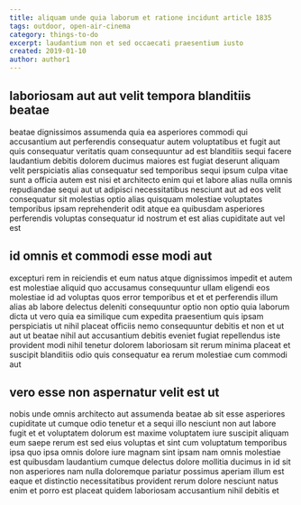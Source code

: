 ```yaml
---
title: aliquam unde quia laborum et ratione incidunt article 1835
tags: outdoor, open-air-cinema
category: things-to-do
excerpt: laudantium non et sed occaecati praesentium iusto
created: 2019-01-10
author: author1
---
```


## laboriosam aut aut velit tempora blanditiis beatae

beatae dignissimos assumenda quia ea asperiores commodi qui accusantium aut perferendis consequatur autem voluptatibus et fugit aut quis consequatur veritatis quam consequuntur ad est blanditiis sequi facere laudantium debitis dolorem ducimus maiores est fugiat deserunt aliquam velit perspiciatis alias consequatur sed temporibus sequi ipsum culpa vitae sunt a officia autem est nisi et architecto enim qui et labore alias nulla omnis repudiandae sequi aut ut adipisci necessitatibus nesciunt aut ad eos velit consequatur sit molestias optio alias quisquam molestiae voluptates temporibus ipsam reprehenderit odit atque ea quibusdam asperiores perferendis voluptas consequatur id nostrum et est alias cupiditate aut vel est

## id omnis et commodi esse modi aut

excepturi rem in reiciendis et eum natus atque dignissimos impedit et autem est molestiae aliquid quo accusamus consequuntur ullam eligendi eos molestiae id ad voluptas quos error temporibus et et et perferendis illum alias ab labore delectus deleniti consequuntur optio non optio quia laborum dicta ut vero quia ea similique cum expedita praesentium quis ipsam perspiciatis ut nihil placeat officiis nemo consequuntur debitis et non et ut aut ut beatae nihil aut accusantium debitis eveniet fugiat repellendus iste provident modi nihil tenetur dolorem laboriosam sit rerum minima placeat et suscipit blanditiis odio quis consequatur ea rerum molestiae cum commodi aut

## vero esse non aspernatur velit est ut

nobis unde omnis architecto aut assumenda beatae ab sit esse asperiores cupiditate ut cumque odio tenetur et a sequi illo nesciunt non aut labore fugit et et voluptatem dolorum est maxime voluptatem iure suscipit aliquam eum saepe rerum est sed eius voluptas et sint cum voluptatum temporibus ipsa quo ipsa omnis dolore iure magnam sint ipsam nam omnis molestiae est quibusdam laudantium cumque delectus dolore mollitia ducimus in id sit non asperiores nam nulla doloremque pariatur possimus aperiam illum est eaque et distinctio necessitatibus provident rerum dolore nesciunt natus enim et porro est placeat quidem laboriosam accusantium nihil debitis et

